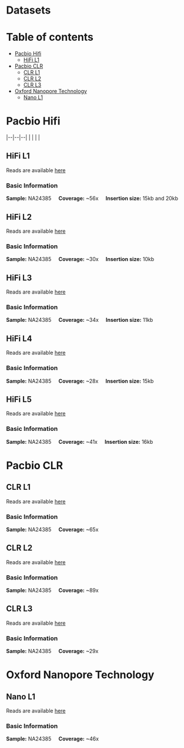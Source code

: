 # Datasets
# Table of contents
- [Pacbio Hifi](#Pacbio-Hifi)
  - [HiFi L1](#HiFi-L1) 
- [Pacbio CLR](#Pacbio-CLR)
  - [CLR L1](#CLR-L1) 
  - [CLR L2](#CLR-L2) 
  - [CLR L3](#CLR-L3) 
- [Oxford Nanopore Technology](#Oxford-Nanopore-Technology)
  - [Nano L1](#Nano-L1)

# Pacbio Hifi
|--|--|--|
|  |  |  |
## HiFi L1
Reads are available [here](https://ftp-trace.ncbi.nlm.nih.gov/ReferenceSamples/giab/data/AshkenazimTrio/HG002_NA24385_son/PacBio_CCS_15kb_20kb_chemistry2/reads/)
### Basic Information
**Sample:** NA24385 &nbsp; &nbsp; **Coverage:** ~56x &nbsp; &nbsp; **Insertion size:** 15kb and 20kb

## HiFi L2
Reads are available [here](https://ftp-trace.ncbi.nlm.nih.gov/ReferenceSamples/giab/data/AshkenazimTrio/HG002_NA24385_son/PacBio_CCS_10kb/)
### Basic Information
**Sample:** NA24385 &nbsp; &nbsp; **Coverage:** ~30x  &nbsp; &nbsp; **Insertion size:** 10kb

## HiFi L3
Reads are available [here](https://www.ncbi.nlm.nih.gov/sra/SRR8833180)
### Basic Information
**Sample:** NA24385 &nbsp; &nbsp; **Coverage:** ~34x  &nbsp; &nbsp; **Insertion size:** 11kb

## HiFi L4
Reads are available [here](https://ftp-trace.ncbi.nlm.nih.gov/ReferenceSamples/giab/data/AshkenazimTrio/HG002_NA24385_son/PacBio_CCS_15kb/)
### Basic Information
**Sample:** NA24385 &nbsp; &nbsp; **Coverage:** ~28x  &nbsp; &nbsp; **Insertion size:** 15kb

## HiFi L5
Reads are available [here](https://www.ncbi.nlm.nih.gov/bioproject/PRJNA832505)
### Basic Information
**Sample:** NA24385 &nbsp; &nbsp; **Coverage:** ~41x  &nbsp; &nbsp; **Insertion size:** 16kb


# Pacbio CLR
## CLR L1
Reads are available [here](https://ftp-trace.ncbi.nlm.nih.gov/ReferenceSamples/giab/data/AshkenazimTrio/HG002_NA24385_son/PacBio_MtSinai_NIST/)
### Basic Information
**Sample:** NA24385 &nbsp; &nbsp; **Coverage:** ~65x

## CLR L2
Reads are available [here](https://www.ncbi.nlm.nih.gov/sra/SRX7668835)
### Basic Information
**Sample:** NA24385 &nbsp; &nbsp; **Coverage:** ~89x

## CLR L3
Reads are available [here](https://www.ncbi.nlm.nih.gov/sra/SRX6719924)
### Basic Information
**Sample:** NA24385 &nbsp; &nbsp; **Coverage:** ~29x

# Oxford Nanopore Technology
## Nano L1
Reads are available [here](https://ftp-trace.ncbi.nlm.nih.gov/ReferenceSamples/giab/data/AshkenazimTrio/HG002_NA24385_son/UCSC_Ultralong_OxfordNanopore_Promethion/)
### Basic Information
**Sample:** NA24385 &nbsp; &nbsp; **Coverage:** ~46x
